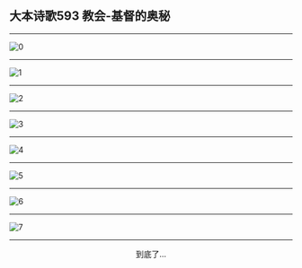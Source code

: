 
## 大本诗歌593 教会-基督的奥秘
        
<div id="aplayer0"></div>

---

<img alt="0" data-original="https://cdn.jsdelivr.net/gh/k34869/shi/data/d0592/0">

---

<img alt="1" data-original="https://cdn.jsdelivr.net/gh/k34869/shi/data/d0592/1">

---

<img alt="2" data-original="https://cdn.jsdelivr.net/gh/k34869/shi/data/d0592/2">

---

<img alt="3" data-original="https://cdn.jsdelivr.net/gh/k34869/shi/data/d0592/3">

---

<img alt="4" data-original="https://cdn.jsdelivr.net/gh/k34869/shi/data/d0592/4">

---

<img alt="5" data-original="https://cdn.jsdelivr.net/gh/k34869/shi/data/d0592/5">

---

<img alt="6" data-original="https://cdn.jsdelivr.net/gh/k34869/shi/data/d0592/6">

---

<img alt="7" data-original="https://cdn.jsdelivr.net/gh/k34869/shi/data/d0592/7">

---

<p style="text-align: center">到底了...</p>

<script src="/js/dist-view.js"></script>

<script>
MAIN.id = 'd0592';
        
const ap0 = new APlayer({
    container: document.getElementById('aplayer0'),
    volume: 1,
    loop: 'none',
    preload: 'none',
    audio: [{
        name: '大本诗歌593.mp3',
        artist: '大本诗歌',
        url: 'https://res.wx.qq.com/voice/getvoice?mediaid=MzI0NTk3MDM5M18yMjQ3NDk1MDI2',
        cover: '/favicon'
    }]
});
</script>
